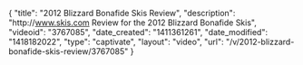 {
    "title": "2012 Blizzard Bonafide Skis Review",
    "description": "http:\/\/www.skis.com Review for the 2012 Blizzard Bonafide Skis",
    "videoid": "3767085",
    "date_created": "1411361261",
    "date_modified": "1418182022",
    "type": "captivate",
    "layout": "video",
    "url": "\/v\/2012-blizzard-bonafide-skis-review\/3767085"
}